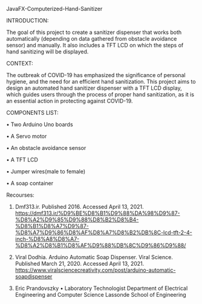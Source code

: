 JavaFX-Computerized-Hand-Sanitizer

INTRODUCTION:

The goal of this project to create a sanitizer dispenser that works both automatically (depending on data gathered from obstacle avoidance sensor) and manually. It also includes a TFT LCD on which the steps of hand sanitizing will be displayed. 

CONTEXT:

The outbreak of COVID-19 has emphasized the significance of personal hygiene, and the need for an efficient hand sanitization. This project aims to design an automated hand sanitizer dispenser with a TFT LCD display, which guides users through the process of proper hand sanitization, as it is an essential action in protecting against COVID-19.

COMPONENTS LIST:

• Two Arduino Uno boards

• A Servo motor

• An obstacle avoidance sensor

• A TFT LCD

• Jumper wires(male to female)

• A soap container 

Recourses:

1. Dmf313.ir. Published 2016. Accessed April 13, 2021.
https://dmf313.ir/%D9%BE%D8%B1%D9%88%DA%98%D9%87-%D8%A2%D9%85%D9%88%D8%B2%D8%B4-%D8%B1%D8%A7%D9%87-%D8%A7%D9%86%D8%AF%D8%A7%D8%B2%DB%8C-lcd-tft-2-4-inch-%D8%A8%D8%A7-%D8%A2%D8%B1%D8%AF%D9%88%DB%8C%D9%86%D9%88/

2. Viral Dodhia. Arduino Automatic Soap Dispenser. Viral Science. Published March 21, 2020.
Accessed April 13, 2021. https://www.viralsciencecreativity.com/post/arduino-automatic-soapdispenser

3. Eric Prandovszky • Laboratory Technologist
Department of Electrical Engineering and Computer Science
Lassonde School of Engineering
